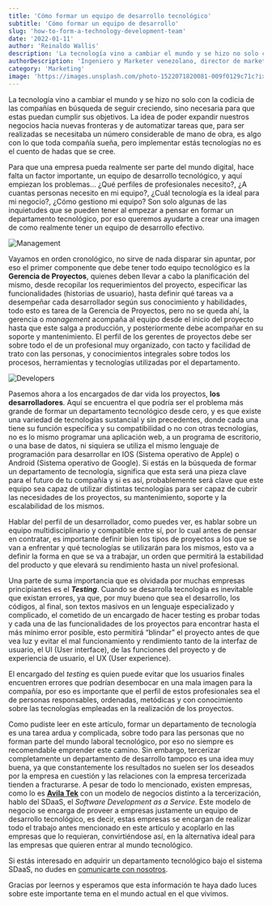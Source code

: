 ```yaml
---
title: 'Cómo formar un equipo de desarrollo tecnológico'
subtitle: 'Cómo formar un equipo de desarrollo'
slug: 'how-to-form-a-technology-development-team'
date: '2022-01-11'
author: 'Reinaldo Wallis'
description: 'La tecnología vino a cambiar el mundo y se hizo no solo con la codicia de las compañías en búsqueda de seguir creciendo, sino necesaria para que estas puedan cumplir sus objetivos'
authorDescription: 'Ingeniero y Marketer venezolano, director de marketing de Avila Tek'
category: 'Marketing'
image: 'https://images.unsplash.com/photo-1522071820081-009f0129c71c?ixlib=rb-1.2.1&ixid=MnwxMjA3fDB8MHxwaG90by1wYWdlfHx8fGVufDB8fHx8&auto=format&fit=crop&w=1770&q=80'
---
```


La tecnología vino a cambiar el mundo y se hizo no solo con la codicia de las compañías en búsqueda de seguir creciendo, sino necesaria para que estas puedan cumplir sus objetivos. La idea de poder expandir nuestros negocios hacia nuevas fronteras y de automatizar tareas que, para ser realizadas se necesitaba un número considerable de mano de obra, es algo con lo que toda compañía sueña, pero implementar estás tecnologías no es el cuento de hadas que se cree.

Para que una empresa pueda realmente ser parte del mundo digital, hace falta un factor importante, un equipo de desarrollo tecnológico, y aquí empiezan los problemas… ¿Qué perfiles de profesionales necesito?, ¿A cuantas personas necesito en mi equipo?, ¿Cuál tecnología es la ideal para mi negocio?, ¿Cómo gestiono mi equipo? Son solo algunas de las inquietudes que se pueden tener al empezar a pensar en formar un departamento tecnológico, por eso queremos ayudarte a crear una imagen de como realmente tener un equipo de desarrollo efectivo.

<!-- First image -->
![Management](https://images.unsplash.com/photo-1531403009284-440f080d1e12?ixlib=rb-1.2.1&ixid=MnwxMjA3fDB8MHxwaG90by1wYWdlfHx8fGVufDB8fHx8&auto=format&fit=crop&w=1770&q=80)

Vayamos en orden cronológico, no sirve de nada disparar sin apuntar, por eso el primer componente que debe tener todo equipo tecnológico es la **Gerencia de Proyectos**, quienes deben llevar a cabo la planificación del mismo, desde recopilar los requerimientos del proyecto, especificar las funcionalidades (historias de usuario), hasta definir qué tareas va a desempeñar cada desarrollador según sus conocimiento y habilidades, todo esto es tarea de la Gerencia de Proyectos, pero no se queda ahí, la gerencia o _management_ acompaña al equipo desde el inicio del proyecto hasta que este salga a producción, y posteriormente debe acompañar en su soporte y mantenimiento. El perfil de los gerentes de proyectos debe ser sobre todo el de un profesional muy organizado, con tacto y facilidad de trato con las personas, y conocimientos integrales sobre todos los procesos, herramientas y tecnologías utilizadas por el departamento.

<!-- Second image -->
![Developers](https://images.unsplash.com/photo-1522071820081-009f0129c71c?ixlib=rb-1.2.1&ixid=MnwxMjA3fDB8MHxwaG90by1wYWdlfHx8fGVufDB8fHx8&auto=format&fit=crop&w=1770&q=80)

Pasemos ahora a los encargados de dar vida los proyectos, **los desarrolladores**. Aquí se encuentra el que podría ser el problema más grande de formar un departamento tecnológico desde cero, y es que existe una variedad de tecnologías sustancial y sin precedentes, donde cada una tiene su función específica y su compatibilidad o no con otras tecnologías, no es lo mismo programar una aplicación web, a un programa de escritorio, o una base de datos, ni siquiera se utiliza el mismo lenguaje de programación para desarrollar en IOS (Sistema operativo de Apple) o Android (Sistema operativo de Google). Si estás en la búsqueda de formar un departamento de tecnología, significa que esta será una pieza clave para el futuro de tu compañía y si es así, probablemente será clave que este equipo sea capaz de utilizar distintas tecnologías para ser capaz de cubrir las necesidades de los proyectos, su mantenimiento, soporte y la escalabilidad de los mismos. 

Hablar del perfil de un desarrollador, como puedes ver, es hablar sobre un equipo multidisciplinario y compatible entre sí, por lo cual antes de pensar en contratar, es importante definir bien los tipos de proyectos a los que se van a enfrentar y qué tecnologías se utilizarán para los mismos, esto va a definir la forma en que se va a trabajar, un orden que permitirá la estabilidad del producto y que elevará su rendimiento hasta un nivel profesional.

Una parte de suma importancia que es olvidada por muchas empresas principiantes es el **_Testing_**. Cuando se desarrolla tecnología es inevitable que existan errores, ya que, por muy bueno que sea el desarrollo, los códigos, al final, son textos masivos en un lenguaje especializado y complicado, el cometido de un encargado de hacer testing es probar todas y cada una de las funcionalidades de los proyectos para encontrar hasta el más mínimo error posible, esto permitirá “blindar” el proyecto antes de que vea luz y evitar el mal funcionamiento y rendimiento tanto de la interfaz de usuario, el UI (User interface), de las funciones del proyecto y de experiencia de usuario, el UX (User experience).

El encargado del _testing_ es quien puede evitar que los usuarios finales encuentren errores que podrían desembocar en una mala imagen para la compañía, por eso es importante que el perfil de estos profesionales sea el de personas responsables, ordenadas, metódicas y con conocimiento sobre las tecnologías empleadas en la realización de los proyectos.

Como pudiste leer en este artículo, formar un departamento de tecnología es una tarea ardua y complicada, sobre todo para las personas que no forman parte del mundo laboral tecnológico, por eso no siempre es recomendable emprender este camino. Sin embargo, tercerizar completamente un departamento de desarrollo tampoco es una idea muy buena, ya que constantemente los resultados no suelen ser los deseados por la empresa en cuestión y las relaciones con la empresa tercerizada tienden a fracturarse. A pesar de todo lo mencionado, existen empresas, como lo es <u>[**Avila Tek**](https://www.avilatek.com/sdaas/)</u> con un modelo de negocios distinto a la tercerización, hablo del SDaaS, el _Software Development as a Service_. Este modelo de negocio se encarga de proveer a empresas justamente un equipo de desarrollo tecnológico, es decir, estas empresas se encargan de realizar todo el trabajo antes mencionado en este artículo y acoplarlo en las empresas que lo requieran, convirtiéndose así, en la alternativa ideal para las empresas que quieren entrar al mundo tecnológico.

Si estás interesado en adquirir un departamento tecnológico bajo el sistema SDaaS, no dudes en <u>[comunicarte con nosotros](https://www.avilatek.com/#contact)</u>.

Gracias por leernos y esperamos que esta información te haya dado luces sobre este importante tema en el mundo actual en el que vivimos.
